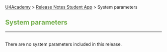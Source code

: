 [U4Academy](../README.md) > [Release Notes Student App](README.md) > System parameters

## <span style="color:#70ad47">System parameters</span> <br>

______
<br>
There are no system parameters included in this release.
